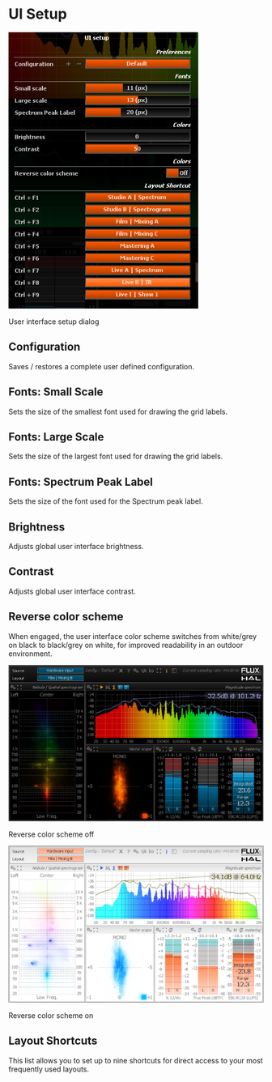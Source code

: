 # UI Setup
![](../include/UISetup.png)

User interface setup dialog

## Configuration
Saves / restores a complete user defined configuration.

## Fonts: Small Scale
Sets the size of the smallest font used for drawing the grid
labels.

## Fonts: Large Scale
Sets the size of the largest font used for drawing the grid
labels.

## Fonts: Spectrum Peak Label
Sets the size of the font used for the <link
type="document" target="Peak label">Spectrum peak label</link>.

## Brightness
Adjusts global user interface brightness.

## Contrast
Adjusts global user interface contrast.

## Reverse color scheme
When engaged, the user interface color scheme switches from
white/grey on black to black/grey on white, for improved readability in an outdoor environment.

![](../include/Small_Full_Dark.png)

Reverse color scheme off

![](../include/Small_Full_Bright.png)

Reverse color scheme on

## Layout Shortcuts
This list allows you to set up to nine shortcuts for direct access
to your most frequently used layouts.
